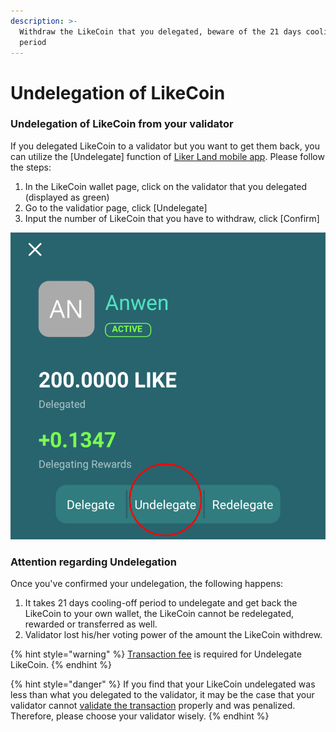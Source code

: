 ```yaml
---
description: >-
  Withdraw the LikeCoin that you delegated, beware of the 21 days cooling-off
  period
---
```


# Undelegation of LikeCoin

### **Undelegation of LikeCoin from your validator**

If you delegated LikeCoin to a validator but you want to get them back, you can utilize the \[Undelegate\] function of [Liker Land mobile app](https://liker.land/getapp). Please follow the steps:

1.  In the LikeCoin wallet page, click on the validator that you delegated \(displayed as green\)
2. Go to the validatior page, click \[Undelegate\]
3. Input the number of LikeCoin that you have to withdraw, click \[Confirm\]

![](../../.gitbook/assets/undelegation-en.png)

### **Attention regarding Undelegation**

Once you've confirmed your undelegation, the following happens:

1. It takes 21 days cooling-off period to undelegate and get back the LikeCoin to your own wallet, the LikeCoin cannot be redelegated, rewarded or transferred as well.
2. Validator lost his/her voting power of the amount the LikeCoin withdrew.

{% hint style="warning" %}
[Transaction fee](https://docs.like.co/guides/wallet/transaction-fee) is required for ‌Undelegate LikeCoin.
{% endhint %}

{% hint style="danger" %}
If you find that your LikeCoin undelegated was less than what you delegated to the validator, it may be the case that your validator cannot [validate the transaction](https://docs.like.co/user-guide/background#9e68) properly and was penalized. Therefore, please choose your validator wisely.
{% endhint %}

